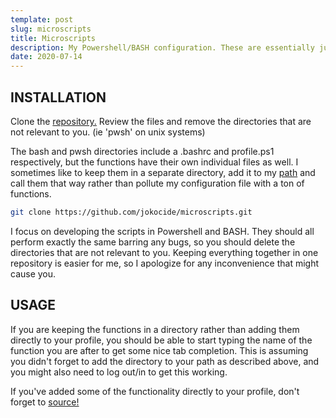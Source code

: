 ```yaml
---
template: post
slug: microscripts
title: Microscripts
description: My Powershell/BASH configuration. These are essentially just miniature scripts that make common tasks (almost) 3 seconds faster for me.
date: 2020-07-14
---
```

## INSTALLATION

Clone the [repository.](https://github.com/jokocide/microscripts.git) Review the files and remove the directories that are not relevant to you. (ie 'pwsh' on unix systems)

The bash and pwsh directories include a <span class="refer-code">.bashrc</span> and <span class="refer-code">profile.ps1</span> respectively, but the functions have their own individual files as well. I sometimes like to keep them in a separate directory, add it to my [path](https://linuxize.com/post/how-to-add-directory-to-path-in-linux/) and call them that way rather than pollute my configuration file with a ton of functions.

```sh
git clone https://github.com/jokocide/microscripts.git
```

I focus on developing the scripts in Powershell and BASH. They should all perform exactly the same barring any bugs, so you should delete the directories that are not relevant to you. Keeping everything together in one repository is easier for me, so I apologize for any inconvenience that might cause you.

## USAGE

If you are keeping the functions in a directory rather than adding them directly to your profile, you should be able to start typing the name of the function you are after to get some nice tab completion. This is assuming you didn't forget to add the directory to your path as described above, and you might also need to log out/in to get this working.

If you've added some of the functionality directly to your profile, don't forget to [source!](https://linuxize.com/post/bash-source-command/)